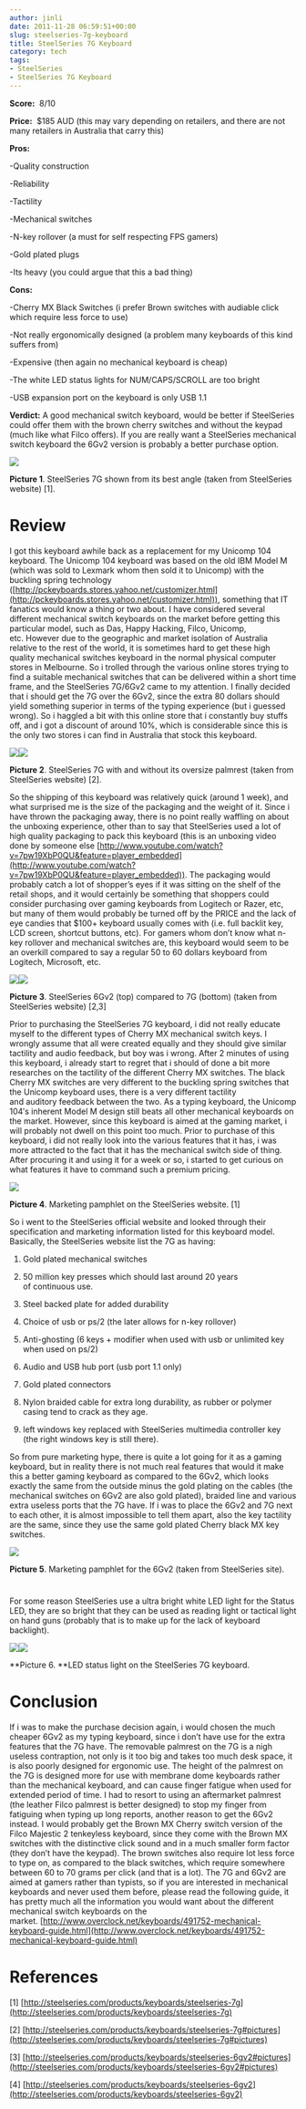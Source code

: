 ```yaml
---
author: jinli
date: 2011-11-28 06:59:51+00:00
slug: steelseries-7g-keyboard
title: SteelSeries 7G Keyboard
category: tech
tags:
- SteelSeries
- SteelSeries 7G Keyboard
---
```


**Score:**  8/10

**Price:**  $185 AUD (this may vary depending on retailers, and there are not many retailers in Australia that carry this)

**Pros:**

-Quality construction

-Reliability

-Tactility

-Mechanical switches

-N-key rollover (a must for self respecting FPS gamers)

-Gold plated plugs

-Its heavy (you could argue that this a bad thing)

**Cons:**

-Cherry MX Black Switches (i prefer Brown switches with audiable click which require less force to use)

-Not really ergonomically designed (a problem many keyboards of this kind suffers from)

-Expensive (then again no mechanical keyboard is cheap)

-The white LED status lights for NUM/CAPS/SCROLL are too bright

-USB expansion port on the keyboard is only USB 1.1

**Verdict:** A good mechanical switch keyboard, would be better if SteelSeries could offer them with the brown cherry switches and without the keypad (much like what Filco offers). If you are really want a SteelSeries mechanical switch keyboard the 6Gv2 version is probably a better purchase option.


![](http://cdn-web.steelseries.com/wp-content/uploads/productpage_7g_big.png)




**Picture 1**. SteelSeries 7G shown from its best angle (taken from SteelSeries website) [1].





# Review


I got this keyboard awhile back as a replacement for my Unicomp 104 keyboard. The Unicomp 104 keyboard was based on the old IBM Model M (which was sold to Lexmark whom then sold it to Unicomp) with the buckling spring technology ([http://pckeyboards.stores.yahoo.net/customizer.html](http://pckeyboards.stores.yahoo.net/customizer.html)), something that IT fanatics would know a thing or two about. I have considered several different mechanical switch keyboards on the market before getting this particular model, such as Das, Happy Hacking, Filco, Unicomp, etc. However due to the geographic and market isolation of Australia relative to the rest of the world, it is sometimes hard to get these high quality mechanical switches keyboard in the normal physical computer stores in Melbourne. So i trolled through the various online stores trying to find a suitable mechanical switches that can be delivered within a short time frame, and the SteelSeries 7G/6Gv2 came to my attention. I finally decided that i should get the 7G over the 6Gv2, since the extra 80 dollars should yield something superior in terms of the typing experience (but i guessed wrong). So i haggled a bit with this online store that i constantly buy stuffs off, and i got a discount of around 10%, which is considerable since this is the only two stores i can find in Australia that stock this keyboard.


![](http://cdn-web.steelseries.com/wp-content/uploads/SteelSeries-7G-8.jpg)![](http://cdn-web.steelseries.com/wp-content/uploads/SteelSeries-7G-9.jpg)




**Picture 2**. SteelSeries 7G with and without its oversize palmrest (taken from SteelSeries website) [2].


So the shipping of this keyboard was relatively quick (around 1 week), and what surprised me is the size of the packaging and the weight of it. Since i have thrown the packaging away, there is no point really waffling on about the unboxing experience, other than to say that SteelSeries used a lot of high quality packaging to pack this keyboard (this is an unboxing video done by someone else [http://www.youtube.com/watch?v=7pw19XbP0QU&feature=player_embedded](http://www.youtube.com/watch?v=7pw19XbP0QU&feature=player_embedded)). The packaging would probably catch a lot of shopper’s eyes if it was sitting on the shelf of the retail shops, and it would certainly be something that shoppers could consider purchasing over gaming keyboards from Logitech or Razer, etc, but many of them would probably be turned off by the PRICE and the lack of eye candies that $100+ keyboard usually comes with (i.e. full backlit key, LCD screen, shortcut buttons, etc). For gamers whom don’t know what n-key rollover and mechanical switches are, this keyboard would seem to be an overkill compared to say a regular 50 to 60 dollars keyboard from Logitech, Microsoft, etc.


![](http://cdn-web.steelseries.com/wp-content/uploads/SteelSeries-6G-3.jpg)![](http://cdn-web.steelseries.com/wp-content/uploads/SteelSeries-7G-8.jpg)




**Picture 3**. SteelSeries 6Gv2 (top) compared to 7G (bottom) (taken from SteelSeries website) [2,3]


Prior to purchasing the SteelSeries 7G keyboard, i did not really educate myself to the different types of Cherry MX mechanical switch keys. I wrongly assume that all were created equally and they should give similar tactility and audio feedback, but boy was i wrong. After 2 minutes of using this keyboard, i already start to regret that i should of done a bit more researches on the tactility of the different Cherry MX switches. The black Cherry MX switches are very different to the buckling spring switches that the Unicomp keyboard uses, there is a very different tactility and auditory feedback between the two. As a typing keyboard, the Unicomp 104′s inherent Model M design still beats all other mechanical keyboards on the market. However, since this keyboard is aimed at the gaming market, i will probably not dwell on this point too much. Prior to purchase of this keyboard, i did not really look into the various features that it has, i was more attracted to the fact that it has the mechanical switch side of thing. After procuring it and using it for a week or so, i started to get curious on what features it have to command such a premium pricing.


[![](http://thinkorama.files.wordpress.com/2011/07/7g-spec.jpg?w=822&h=1122)](http://thinkorama.files.wordpress.com/2011/07/7g-spec.jpg)




**Picture 4**. Marketing pamphlet on the SteelSeries website. [1]


So i went to the SteelSeries official website and looked through their specification and marketing information listed for this keyboard model. Basically, the SteelSeries website list the 7G as having:



  1. Gold plated mechanical switches

  2. 50 million key presses which should last around 20 years of continuous use.

  3. Steel backed plate for added durability

  4. Choice of usb or ps/2 (the later allows for n-key rollover)

  5. Anti-ghosting (6 keys + modifier when used with usb or unlimited key when used on ps/2)

  6. Audio and USB hub port (usb port 1.1 only)

  7. Gold plated connectors

  8. Nylon braided cable for extra long durability, as rubber or polymer casing tend to crack as they age.

  9. left windows key replaced with SteelSeries multimedia controller key (the right windows key is still there).




So from pure marketing hype, there is quite a lot going for it as a gaming keyboard, but in reality there is not much real features that would it make this a better gaming keyboard as compared to the 6Gv2, which looks exactly the same from the outside minus the gold plating on the cables (the mechanical switches on 6Gv2 are also gold plated), braided line and various extra useless ports that the 7G have. If i was to place the 6Gv2 and 7G next to each other, it is almost impossible to tell them apart, also the key tactility are the same, since they use the same gold plated Cherry black MX key switches.




[![](http://thinkorama.files.wordpress.com/2011/07/6gv2-specification.jpg?w=844&h=961)](http://thinkorama.files.wordpress.com/2011/07/6gv2-specification.jpg)




**Picture 5**. Marketing pamphlet for the 6Gv2 (taken from SteelSeries site).




# 




For some reason SteelSeries use a ultra bright white LED light for the Status LED, they are so bright that they can be used as reading light or tactical light on hand guns (probably that is to make up for the lack of keyboard backlight).




[![](http://thinkorama.files.wordpress.com/2011/07/img_04201.jpg?w=448&h=336)](http://thinkorama.files.wordpress.com/2011/07/img_04201.jpg)[![](http://thinkorama.files.wordpress.com/2011/07/img_0421.jpg?w=448&h=336)](http://thinkorama.files.wordpress.com/2011/07/img_0421.jpg)




**Picture 6. **LED status light on the SteelSeries 7G keyboard.




# Conclusion




If i was to make the purchase decision again, i would chosen the much cheaper 6Gv2 as my typing keyboard, since i don’t have use for the extra features that the 7G have. The removable palmrest on the 7G is a nigh useless contraption, not only is it too big and takes too much desk space, it is also poorly designed for ergonomic use. The height of the palmrest on the 7G is designed more for use with membrane dome keyboards rather than the mechanical keyboard, and can cause finger fatigue when used for extended period of time. I had to resort to using an aftermarket palmrest (the leather Filco palmrest is better designed) to stop my finger from fatiguing when typing up long reports, another reason to get the 6Gv2 instead. I would probably get the Brown MX Cherry switch version of the Filco Majestic 2 tenkeyless keyboard, since they come with the Brown MX switches with the distinctive click sound and in a much smaller form factor (they don’t have the keypad). The brown switches also require lot less force to type on, as compared to the black switches, which require somewhere between 60 to 70 grams per click (and that is a lot). The 7G and 6Gv2 are aimed at gamers rather than typists, so if you are interested in mechanical keyboards and never used them before, please read the following guide, it has pretty much all the information you would want about the different mechanical switch keyboards on the market. [http://www.overclock.net/keyboards/491752-mechanical-keyboard-guide.html](http://www.overclock.net/keyboards/491752-mechanical-keyboard-guide.html)




# 




# References


[1] [http://steelseries.com/products/keyboards/steelseries-7g](http://steelseries.com/products/keyboards/steelseries-7g)

[2] [http://steelseries.com/products/keyboards/steelseries-7g#pictures](http://steelseries.com/products/keyboards/steelseries-7g#pictures)

[3] [http://steelseries.com/products/keyboards/steelseries-6gv2#pictures](http://steelseries.com/products/keyboards/steelseries-6gv2#pictures)

[4] [http://steelseries.com/products/keyboards/steelseries-6gv2](http://steelseries.com/products/keyboards/steelseries-6gv2)


